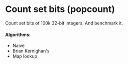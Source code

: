 # Count set bits (popcount)

Count set bits of 100k 32-bit integers. And benchmark it.

#### Algorithms:

- Naive
- Brian Kernighan's
- Map lookup
